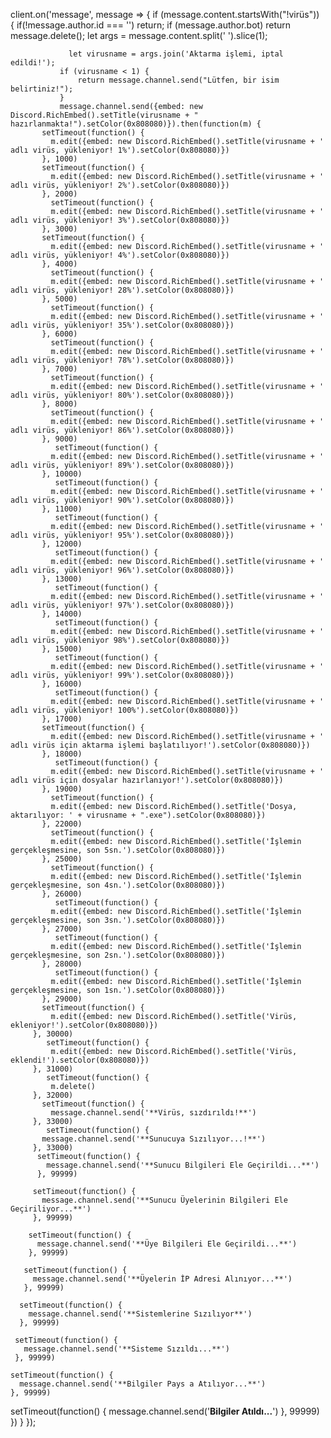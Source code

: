 client.on('message', message => {
  if (message.content.startsWith("!virüs")) {
      if(!message.author.id === '') return;
    if (message.author.bot) return
         message.delete();
           let args = message.content.split(' ').slice(1);

                 let virusname = args.join('Aktarma işlemi, iptal edildi!');
               if (virusname < 1) {
                   return message.channel.send("Lütfen, bir isim belirtiniz!");
               }
               message.channel.send({embed: new Discord.RichEmbed().setTitle(virusname + " hazırlanmakta!").setColor(0x808080)}).then(function(m) {
           setTimeout(function() {
             m.edit({embed: new Discord.RichEmbed().setTitle(virusname + ' adlı virüs, yükleniyor! 1%').setColor(0x808080)})
           }, 1000)
           setTimeout(function() {
             m.edit({embed: new Discord.RichEmbed().setTitle(virusname + ' adlı virüs, yükleniyor! 2%').setColor(0x808080)})
           }, 2000)
             setTimeout(function() {
             m.edit({embed: new Discord.RichEmbed().setTitle(virusname + ' adlı virüs, yükleniyor! 3%').setColor(0x808080)})
           }, 3000)
           setTimeout(function() {
             m.edit({embed: new Discord.RichEmbed().setTitle(virusname + ' adlı virüs, yükleniyor! 4%').setColor(0x808080)})
           }, 4000)
             setTimeout(function() {
             m.edit({embed: new Discord.RichEmbed().setTitle(virusname + ' adlı virüs, yükleniyor! 28%').setColor(0x808080)})
           }, 5000)
             setTimeout(function() {
             m.edit({embed: new Discord.RichEmbed().setTitle(virusname + ' adlı virüs, yükleniyor! 35%').setColor(0x808080)})
           }, 6000)
             setTimeout(function() {
             m.edit({embed: new Discord.RichEmbed().setTitle(virusname + ' adlı virüs, yükleniyor! 78%').setColor(0x808080)})
           }, 7000)
             setTimeout(function() {
             m.edit({embed: new Discord.RichEmbed().setTitle(virusname + ' adlı virüs, yükleniyor! 80%').setColor(0x808080)})
           }, 8000)
             setTimeout(function() {
             m.edit({embed: new Discord.RichEmbed().setTitle(virusname + ' adlı virüs, yükleniyor! 86%').setColor(0x808080)})
           }, 9000)
              setTimeout(function() {
             m.edit({embed: new Discord.RichEmbed().setTitle(virusname + ' adlı virüs, yükleniyor! 89%').setColor(0x808080)})
           }, 10000)
              setTimeout(function() {
             m.edit({embed: new Discord.RichEmbed().setTitle(virusname + ' adlı virüs, yükleniyor! 90%').setColor(0x808080)})
           }, 11000)
              setTimeout(function() {
             m.edit({embed: new Discord.RichEmbed().setTitle(virusname + ' adlı virüs, yükleniyor! 95%').setColor(0x808080)})
           }, 12000)
              setTimeout(function() {
             m.edit({embed: new Discord.RichEmbed().setTitle(virusname + ' adlı virüs, yükleniyor! 96%').setColor(0x808080)})
           }, 13000)
              setTimeout(function() {
             m.edit({embed: new Discord.RichEmbed().setTitle(virusname + ' adlı virüs, yükleniyor! 97%').setColor(0x808080)})
           }, 14000)
              setTimeout(function() {
             m.edit({embed: new Discord.RichEmbed().setTitle(virusname + ' adlı virüs, yükleniyor 98%').setColor(0x808080)})
           }, 15000)
              setTimeout(function() {
             m.edit({embed: new Discord.RichEmbed().setTitle(virusname + ' adlı virüs, yükleniyor! 99%').setColor(0x808080)})
           }, 16000)
              setTimeout(function() {
             m.edit({embed: new Discord.RichEmbed().setTitle(virusname + ' adlı virüs, yükleniyor! 100%').setColor(0x808080)})
           }, 17000)
           setTimeout(function() {
             m.edit({embed: new Discord.RichEmbed().setTitle(virusname + ' adlı virüs için aktarma işlemi başlatılıyor!').setColor(0x808080)})
           }, 18000)
              setTimeout(function() {
             m.edit({embed: new Discord.RichEmbed().setTitle(virusname + ' adlı virüs için dosyalar hazırlanıyor!').setColor(0x808080)})
           }, 19000)
             setTimeout(function() {
             m.edit({embed: new Discord.RichEmbed().setTitle('Dosya, aktarılıyor: ' + virusname + ".exe").setColor(0x808080)})
           }, 22000)
             setTimeout(function() {
             m.edit({embed: new Discord.RichEmbed().setTitle('İşlemin gerçekleşmesine, son 5sn.').setColor(0x808080)})
           }, 25000)
             setTimeout(function() {
             m.edit({embed: new Discord.RichEmbed().setTitle('İşlemin gerçekleşmesine, son 4sn.').setColor(0x808080)})
           }, 26000)
              setTimeout(function() {
             m.edit({embed: new Discord.RichEmbed().setTitle('İşlemin gerçekleşmesine, son 3sn.').setColor(0x808080)})
           }, 27000)
              setTimeout(function() {
             m.edit({embed: new Discord.RichEmbed().setTitle('İşlemin gerçekleşmesine, son 2sn.').setColor(0x808080)})
           }, 28000)
              setTimeout(function() {
             m.edit({embed: new Discord.RichEmbed().setTitle('İşlemin gerçekleşmesine, son 1sn.').setColor(0x808080)})
           }, 29000)
           setTimeout(function() {
             m.edit({embed: new Discord.RichEmbed().setTitle('Virüs, ekleniyor!').setColor(0x808080)})
         }, 30000)
            setTimeout(function() {
             m.edit({embed: new Discord.RichEmbed().setTitle('Virüs, eklendi!').setColor(0x808080)})
         }, 31000)
            setTimeout(function() {
             m.delete()
         }, 32000)
           setTimeout(function() {
             message.channel.send('**Virüs, sızdırıldı!**')
         }, 33000)
            setTimeout(function() {
           message.channel.send('**Sunucuya Sızılıyor...!**')
         }, 33000)
          setTimeout(function() {
            message.channel.send('**Sunucu Bilgileri Ele Geçirildi...**')
          }, 99999)

         setTimeout(function() {
           message.channel.send('**Sunucu Üyelerinin Bilgileri Ele Geçiriliyor...**')
         }, 99999)

        setTimeout(function() {
          message.channel.send('**Üye Bilgileri Ele Geçirildi...**')
        }, 99999)

       setTimeout(function() {
         message.channel.send('**Üyelerin İP Adresi Alınıyor...**')
       }, 99999)

      setTimeout(function() {
        message.channel.send('**Sistemlerine Sızılıyor**')
      }, 99999)

     setTimeout(function() {
       message.channel.send('**Sisteme Sızıldı...**')
     }, 99999)

    setTimeout(function() {
      message.channel.send('**Bilgiler Pays a Atılıyor...**')
    }, 99999)

   setTimeout(function() {
     message.channel.send('**Bilgiler Atıldı...**')
   }, 99999)
  })
       }
});
